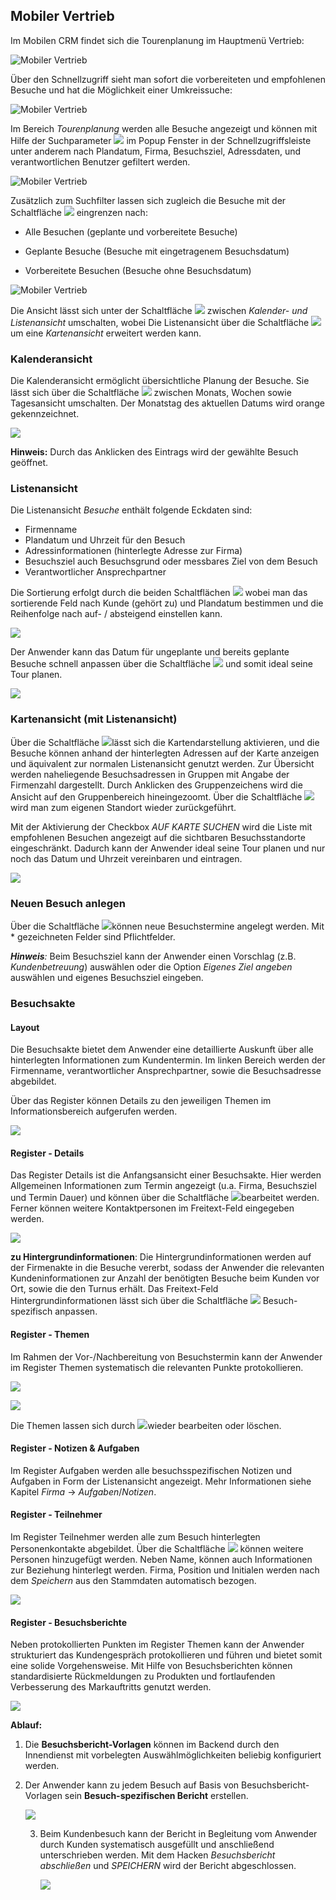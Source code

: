 ﻿## Mobiler Vertrieb

Im Mobilen CRM findet sich die Tourenplanung im Hauptmenü Vertrieb:

![Mobiler Vertrieb](img/mobile-crm/Tourenplanung_im_Menue.PNG)

Über den Schnellzugriff sieht man sofort die vorbereiteten und empfohlenen Besuche und hat die Möglichkeit einer Umkreissuche:

![Mobiler Vertrieb](img/mobile-crm/Tourenplanung_Besuche.PNG)

Im Bereich *Tourenplanung* werden alle Besuche angezeigt und können mit Hilfe der Suchparameter  ![](img/mobile-crm/icon_search.png) im Popup Fenster in der Schnellzugriffsleiste unter anderem nach Plandatum, Firma, Besuchsziel, Adressdaten, und verantwortlichen Benutzer gefiltert werden. 

![Mobiler Vertrieb](img/mobile-crm/Tourenplanung_nach_Plandatum.PNG)

Zusätzlich zum Suchfilter lassen sich zugleich die Besuche mit der Schaltfläche ![](img/mobile-crm/icon_tasks_filter.png) eingrenzen nach:

- Alle Besuchen (geplante und vorbereitete Besuche)

- Geplante Besuche (Besuche mit eingetragenem Besuchsdatum)

- Vorbereitete Besuchen (Besuche ohne Besuchsdatum)

![Mobiler Vertrieb](img/mobile-crm/Tourenplanung_Liste.PNG)

Die Ansicht lässt sich unter der Schaltfläche ![](img/mobile-crm/icon_list_vs_calender.png)  zwischen *Kalender- und Listenansicht* umschalten, wobei Die Listenansicht über die Schaltfläche ![](img/mobile-crm/icon_nav.png) um eine *Kartenansicht* erweitert werden kann.

### Kalenderansicht

Die Kalenderansicht ermöglicht übersichtliche Planung der Besuche. Sie lässt sich  über die Schaltfläche ![](img/mobile-crm/icon_calender_switch.png) zwischen Monats, Wochen sowie Tagesansicht umschalten. Der Monatstag des aktuellen Datums wird orange gekennzeichnet. 

![](img/mobile-crm/visit_calender.png)

**Hinweis:** Durch das Anklicken des Eintrags wird der gewählte Besuch geöffnet.

### Listenansicht

Die Listenansicht *Besuche* enthält folgende Eckdaten sind:

- Firmenname
- Plandatum und Uhrzeit für den Besuch
- Adressinformationen (hinterlegte Adresse zur Firma)
- Besuchsziel auch Besuchsgrund oder messbares Ziel von dem Besuch
- Verantwortlicher Ansprechpartner

Die Sortierung erfolgt durch die beiden Schaltflächen ![](img/mobile-crm/icon_sorting.png) wobei man das sortierende Feld nach Kunde (gehört zu) und Plandatum bestimmen und die Reihenfolge nach auf- / absteigend einstellen kann. 

![](img/mobile-crm/visit_list.png)

Der Anwender kann das Datum für ungeplante und bereits geplante Besuche schnell anpassen über die Schaltfläche ![](img/mobile-crm/icon_calender.png) und somit ideal seine Tour planen.

![](img/mobile-crm/visit_editmode.png)

### Kartenansicht (mit Listenansicht)

Über die Schaltfläche ![](img/mobile-crm/icon_nav.png)lässt sich die Kartendarstellung aktivieren, und die Besuche können anhand der hinterlegten Adressen auf der Karte anzeigen und äquivalent zur normalen Listenansicht genutzt werden. Zur Übersicht werden naheliegende Besuchsadressen in Gruppen mit Angabe der Firmenzahl dargestellt. Durch Anklicken des Gruppenzeichens wird die Ansicht auf den Gruppenbereich hineingezoomt. Über die Schaltfläche ![](img/mobile-crm/icon_map_local.png)wird man zum eigenen Standort wieder zurückgeführt.

Mit der Aktivierung der Checkbox *AUF KARTE SUCHEN* wird die Liste mit empfohlenen Besuchen angezeigt auf die sichtbaren Besuchsstandorte eingeschränkt. Dadurch kann der Anwender ideal seine Tour planen und nur noch das Datum und Uhrzeit vereinbaren und eintragen.

![](img/mobile-crm/visit_list_map.png)

### Neuen Besuch anlegen

Über die Schaltfläche ![](img/mobile-crm/icon_addobject.png)können neue Besuchstermine angelegt werden. Mit * gezeichneten Felder sind Pflichtfelder.

***Hinweis**:* Beim Besuchsziel kann der Anwender einen Vorschlag (z.B. *Kundenbetreuung*) auswählen oder die Option *Eigenes Ziel angeben* auswählen und eigenes Besuchsziel eingeben.

### Besuchsakte

#### Layout

Die Besuchsakte bietet dem Anwender eine detaillierte Auskunft über alle hinterlegten Informationen zum Kundentermin. Im linken Bereich werden der Firmenname, verantwortlicher Ansprechpartner, sowie die Besuchsadresse abgebildet.

Über das Register können Details zu den jeweiligen Themen im Informationsbereich aufgerufen werden.

![](img/mobile-crm/layout_visit.png)

#### Register - Details

Das Register Details ist die Anfangsansicht einer Besuchsakte. Hier werden Allgemeinen Informationen zum Termin angezeigt (u.a. Firma, Besuchsziel und Termin Dauer) und können über die Schaltfläche ![](img/mobile-crm/icon_edit.png)bearbeitet werden. Ferner können weitere Kontaktpersonen im Freitext-Feld eingegeben werden. 

![](img/mobile-crm/visit_details.png)

**zu Hintergrundinformationen**: Die Hintergrundinformationen werden auf der Firmenakte in die Besuche vererbt, sodass der Anwender die relevanten Kundeninformationen zur Anzahl der benötigten Besuche beim Kunden vor Ort, sowie die den Turnus erhält. Das Freitext-Feld Hintergrundinformationen lässt sich über die Schaltfläche ![](img/mobile-crm/icon_edit.png) Besuch-spezifisch anpassen.

#### Register - Themen

Im Rahmen der Vor-/Nachbereitung von Besuchstermin kann der Anwender im Register Themen systematisch die relevanten Punkte protokollieren.

![](img/mobile-crm/topic_edit.png)

![](img/mobile-crm/visit_topic_list.png)

Die Themen lassen sich durch ![](img/mobile-crm/icon_edit.png)wieder bearbeiten oder löschen.

#### Register - Notizen & Aufgaben

Im Register Aufgaben werden alle besuchsspezifischen Notizen und Aufgaben in Form der Listenansicht angezeigt. Mehr Informationen siehe Kapitel *Firma* -> *Aufgaben*/*Notizen*.

#### Register - Teilnehmer

Im Register Teilnehmer werden alle zum Besuch hinterlegten Personenkontakte abgebildet. Über die Schaltfläche ![](img/mobile-crm/icon_addobject.png) können weitere Personen hinzugefügt werden. Neben Name, können auch Informationen zur Beziehung hinterlegt werden. Firma, Position und Initialen werden nach dem *Speichern* aus den Stammdaten automatisch bezogen.

![](img/mobile-crm/visit_list_contact_person.png)



#### Register - Besuchsberichte

Neben protokollierten Punkten im Register Themen kann der Anwender strukturiert das Kundengespräch protokollieren und führen und bietet somit eine solide Vorgehensweise. Mit Hilfe von Besuchsberichten können standardisierte Rückmeldungen zu Produkten und fortlaufenden Verbesserung des Markauftritts genutzt werden. 

![](img/mobile-crm/visit_report_list.png)

**Ablauf:**

1. Die **Besuchsbericht-Vorlagen** können im Backend durch den Innendienst mit vorbelegten Auswählmöglichkeiten beliebig konfiguriert werden. 

2. Der Anwender kann zu jedem Besuch auf Basis von Besuchsbericht-Vorlagen sein **Besuch-spezifischen Bericht** erstellen.

   ![](img/mobile-crm/visit_report_template.png)

   3. Beim Kundenbesuch kann der Bericht in Begleitung vom Anwender durch Kunden systematisch ausgefüllt und anschließend unterschrieben werden. Mit dem Hacken *Besuchsbericht abschließen* und *SPEICHERN* wird der Bericht abgeschlossen.

      ![](img/mobile-crm/visit_report_done.png)